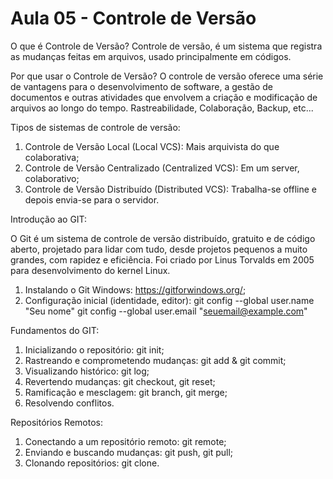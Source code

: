 # Aula 05 - Controle de Versão

O que é Controle de Versão?
Controle de versão, é um sistema que registra as mudanças feitas em arquivos, usado principalmente em códigos.

Por que usar o Controle de Versão?
O controle de versão oferece uma série de vantagens para o desenvolvimento de software, a gestão de documentos e outras atividades que envolvem a criação e modificação de arquivos ao longo do tempo. Rastreabilidade, Colaboração, Backup, etc...

Tipos de sistemas de controle de versão:
1. Controle de Versão Local (Local VCS): Mais arquivista do que colaborativa;
2. Controle de Versão Centralizado (Centralized VCS): Em um server, colaborativo;
3. Controle de Versão Distribuído (Distributed VCS): Trabalha-se offline e depois envia-se para o servidor.

Introdução ao GIT:

O Git é um sistema de controle de versão distribuído, gratuito e de código aberto, projetado para lidar com tudo, desde projetos pequenos a muito grandes, com rapidez e eficiência. Foi criado por Linus Torvalds em 2005 para desenvolvimento do kernel Linux.
1. Instalando o Git
Windows: https://gitforwindows.org/;
2. Configuração inicial (identidade, editor):
git config --global user.name "Seu nome" git config --global user.email "seuemail@example.com"

Fundamentos do GIT:

1. Inicializando o repositório: git init;
2. Rastreando e comprometendo mudanças: git add & git commit;
3. Visualizando histórico: git log;
4. Revertendo mudanças: git checkout, git reset;
5. Ramificação e mesclagem: git branch, git merge;
6. Resolvendo conflitos.

Repositórios Remotos:

1. Conectando a um repositório remoto: git remote;
2. Enviando e buscando mudanças: git push, git pull;
3. Clonando repositórios: git clone.
